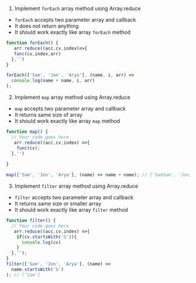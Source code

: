 1. Implement `forEach` array method using Array.reduce

- `forEach` accepts two parameter array and callback
- It does not return anything
- It should work exactly like array `forEach` method

```js
function forEach() {
   arr.reduce((acc,cv,index)=>{
   func(cv,index,arr)
  },'')
}

forEach(['Sam', 'Jon', 'Arya'], (name, i, arr) =>
  console.log(name + name, i, arr)
);

```

2. Implement `map` array method using Array.reduce

- `map` accepts two parameter array and callback
- It returns same size of array
- It should work exactly like array `map` method

```js
function map() {
  // Your code goes here
   arr.reduce((acc,cv,index) =>{
    func(cv);
  },'')
  
}

map(['Sam', 'Jon', 'Arya'], (name) => name + name); // ['SamSam', 'JonJon', 'AryaArya']
```

3. Implement `filter` array method using Array.reduce

- `filter` accepts two parameter array and callback
- It returns same size or smaller array
- It should work exactly like array `filter` method

```js
function filter() {
  // Your code goes here
   arr.reduce((acc,cv,index) =>{
    if(cv.startsWith('S')){
      console.log(cv)
    }
  },'');
}
filter(['Sam', 'Jon', 'Arya'], (name) =>
  name.startsWith('S')
); // ['Sam']
```
